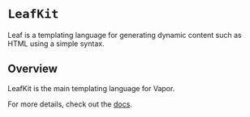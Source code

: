 # ``LeafKit``

Leaf is a templating language for generating dynamic content such as HTML using a simple syntax.

## Overview

LeafKit is the main templating language for Vapor.

For more details, check out the [docs](https://docs.vapor.codes/leaf/getting-started/).